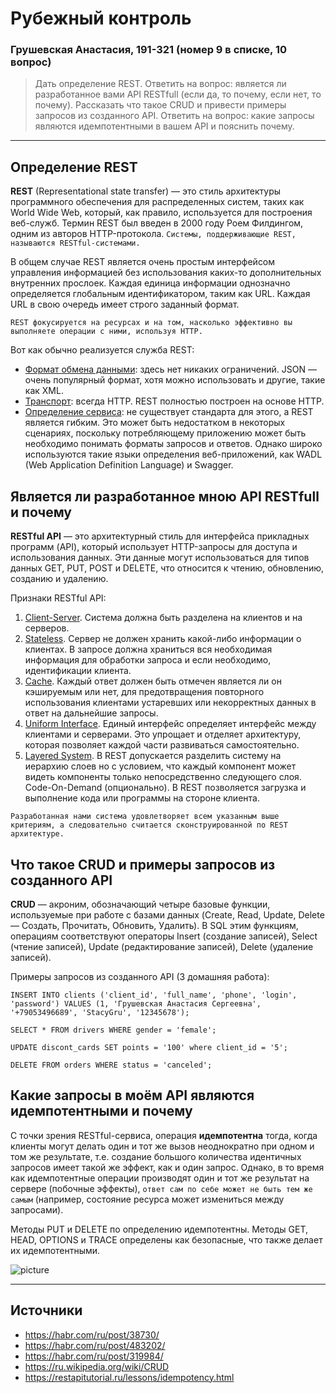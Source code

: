 # Рубежный контроль
### Грушевская Анастасия, 191-321 (номер 9 в списке, 10 вопрос)

>Дать определение REST. Ответить на вопрос: является ли разработанное вами API RESTfull (если да, то почему, если нет, то почему). Рассказать что такое CRUD и привести примеры запросов из созданного API. Ответить на вопрос: какие запросы являются идемпотентными в вашем API и пояснить почему.

---

## Определение REST

**REST** (Representational state transfer) — это стиль архитектуры программного обеспечения для распределенных систем, таких как World Wide Web, который, как правило, используется для построения веб-служб. Термин REST был введен в 2000 году Роем Филдингом, одним из авторов HTTP-протокола. `Системы, поддерживающие REST, называются RESTful-системами.`

В общем случае REST является очень простым интерфейсом управления информацией без использования каких-то дополнительных внутренних прослоек. Каждая единица информации однозначно определяется глобальным идентификатором, таким как URL. Каждая URL в свою очередь имеет строго заданный формат.

`REST фокусируется на ресурсах и на том, насколько эффективно вы выполняете операции с ними, используя HTTP.`

Вот как обычно реализуется служба REST:
- <ins>Формат обмена данными</ins>: здесь нет никаких ограничений. JSON — очень популярный формат, хотя можно использовать и другие, такие как XML.
- <ins>Транспорт</ins>: всегда HTTP. REST полностью построен на основе HTTP.
- <ins>Определение сервиса</ins>: не существует стандарта для этого, а REST является гибким. Это может быть недостатком в некоторых сценариях, поскольку потребляющему приложению может быть необходимо понимать форматы запросов и ответов. Однако широко используются такие языки определения веб-приложений, как WADL (Web Application Definition Language) и Swagger.

## Является ли разработанное мною API RESTfull и почему

**RESTful API** — это архитектурный стиль для интерфейса прикладных программ (API), который использует HTTP-запросы для доступа и использования данных. Эти данные могут использоваться для типов данных GET, PUT, POST и DELETE, что относится к чтению, обновлению, созданию и удалению.

Признаки RESTful API:
1.	<ins>Client-Server</ins>. Система должна быть разделена на клиентов и на серверов. 
2.	<ins>Stateless</ins>. Сервер не должен хранить какой-либо информации о клиентах. В запросе должна храниться вся необходимая информация для обработки запроса и если необходимо, идентификации клиента.
3.	<ins>Cache</ins>․ Каждый ответ должен быть отмечен является ли он кэшируемым или нет, для предотвращения повторного использования клиентами устаревших или некорректных данных в ответ на дальнейшие запросы.
4.	<ins>Uniform Interface</ins>. Единый интерфейс определяет интерфейс между клиентами и серверами. Это упрощает и отделяет архитектуру, которая позволяет каждой части развиваться самостоятельно.
5.	<ins>Layered System</ins>. В REST допускается разделить систему на иерархию слоев но с условием, что каждый компонент может видеть компоненты только непосредственно следующего слоя. 
Code-On-Demand (опционально). В REST позволяется загрузка и выполнение кода или программы на стороне клиента.

`Разработанная нами система удовлетворяет всем указанным выше критериям, а следовательно считается сконструированной по REST архитектуре.`

## Что такое CRUD и примеры запросов из созданного API

**CRUD** —  акроним, обозначающий четыре базовые функции, используемые при работе с базами данных (Create, Read, Update, Delete — Создать, Прочитать, Обновить, Удалить). В SQL этим функциям, операциям соответствуют операторы Insert (создание записей), Select (чтение записей), Update (редактирование записей), Delete (удаление записей).

Примеры запросов из созданного API (3 домашняя работа):

```
INSERT INTO clients ('client_id', 'full_name', 'phone', 'login', 'password') VALUES (1, 'Грушевская Анастасия Сергеевна', '+79053496689', 'StacyGru', '12345678'); 
```

```
SELECT * FROM drivers WHERE gender = 'female';
```

```
UPDATE discont_cards SET points = '100' where client_id = '5';
```

```
DELETE FROM orders WHERE status = 'canceled';
```

## Какие запросы в моём API являются идемпотентными и почему

С точки зрения RESTful-сервиса, операция **идемпотентна** тогда, когда клиенты могут делать один и тот же вызов неоднократно при одном и том же результате, т.е. создание большого количества идентичных запросов имеет такой же эффект, как и один запрос. Однако, в то время как идемпотентные операции производят один и тот же результат на сервере (побочные эффекты), `ответ сам по себе может не быть тем же самым` (например, состояние ресурса может измениться между запросами).

Методы PUT и DELETE по определению идемпотентны.
Методы GET, HEAD, OPTIONS и TRACE определены как безопасные, что также делает их идемпотентными.

![picture](https://habrastorage.org/getpro/habr/post_images/f3b/595/9d3/f3b5959d3b5a30dc441a062628cda9c1.jpg "Opk")

---

## Источники
- https://habr.com/ru/post/38730/
- https://habr.com/ru/post/483202/
- https://habr.com/ru/post/319984/
- https://ru.wikipedia.org/wiki/CRUD
- https://restapitutorial.ru/lessons/idempotency.html

